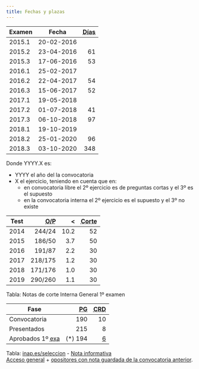 ```yaml
---
title: Fechas y plazas
---
```


| Examen | Fecha | <abbr title="Días transcurridos desde el anterior examen">Días</abbr> |
|-|-|-:|
| 2015.1 | 20-02-2016 |     |
| 2015.2 | 23-04-2016 |  61 |
| 2015.3 | 17-06-2016 |  53 |
| 2016.1 | 25-02-2017 |     |
| 2016.2 | 22-04-2017 |  54 |
| 2016.3 | 15-06-2017 |  52 |
| 2017.1 | 19-05-2018 |     |
| 2017.2 | 01-07-2018 |  41 |
| 2017.3 | 06-10-2018 |  97 |
| 2018.1 | 19-10-2019 |     |
| 2018.2 | 25-01-2020 |  96 |
| 2018.3 | 03-10-2020 | 348 |

Donde YYYY.X es:

* YYYY el año del la convocatoria
* X el ejercicio, teniendo en cuenta que en:
    * en convocatoria libre el 2º ejercicio es de preguntas cortas y el 3º es el supuesto
    * en la convocatoria interna el 2º ejercicio es el supuesto y el 3º no existe

| Test | <abbr title="Opositores/P, siendo P el número de notas contabilizadas según los criterios de selección">O/P</abbr> | < | <abbr title="Nota de corte">Corte</abbr> |
|-|-:|-:|-:|
| 2014 |  244/24 | 10.2 | 52 |
| 2015 |  186/50 |  3.7 | 50 |
| 2016 |  191/87 |  2.2 | 30 |
| 2017 | 218/175 |  1.2 | 30 |
| 2018 | 171/176 |  1.0 | 30 |
| 2019 | 290/260 |  1.1 | 30 |

Tabla: Notas de corte Interna General 1º examen

| Fase         | <abbr title="Plazas generales">PG</abbr> | <abbr title="Cupo reserva personas con discapacidad">CRD</abbr> |
|--------------|-------:|---:|
| Convocatoria |    190 | 10 |
| Presentados  |    215 |  8 |
| Aprobados 1º <abbr title="Examen">exa</abbr> |(*) 194 | [6](https://sede.inap.gob.es/documents/59312/1925742/1-GSI-PI-DM-SUP_CRD_154AB89SD658.pdf/2950488d-93a7-43f7-29e2-a4345b08743b)|

Tabla: [inap.es/seleccion](https://www.inap.es/seleccion) - [Nota informativa](https://www.inap.es/documents/10136/1712229/Nota+CPS+opositores+diciembre+datos+y+fechas.pdf/4f5bc213-6257-6140-40ed-ae5653abfc4e)<br/>[Acceso general](https://sede.inap.gob.es/documents/59312/1925742/1-GSI-PI-DM-SUP_PG_154AB89SD658.pdf/f3815824-6242-e6fa-188f-d6e44a548823) + [opositores con nota guardada de la convocatoria anterior](https://sede.inap.gob.es/documents/59312/1925742/ExentosGSI-P_154AB89SD658.pdf/7f732e10-df2d-5fab-c830-962129b5df9d).
